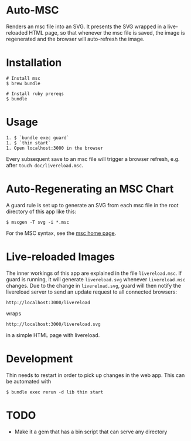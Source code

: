 # Auto-MSC

Renders an msc file into an SVG. It presents the SVG wrapped in a live-reloaded HTML page, so that whenever the msc file is saved, the image is regenerated and the browser will auto-refresh the image.

# Installation

```
# Install msc
$ brew bundle

# Install ruby prereqs
$ bundle
```

# Usage

    1. $ `bundle exec guard`
    1. $ `thin start`
    1. Open localhost:3000 in the browser

Every subsequent save to an msc file will trigger a browser refresh, e.g. after `touch doc/livereload.msc`.

# Auto-Regenerating an MSC Chart

A guard rule is set up to generate an SVG from each msc file in the root directory of this app like this:

```
$ mscgen -T svg -i *.msc
```

For the MSC syntax, see the [msc home page](http://www.mcternan.me.uk/mscgen/).

# Live-reloaded Images

The inner workings of this app are explained in the file `livereload.msc`. If guard is running, it will generate `livereload.svg` whenever `livereload.msc` changes. Due to the change in `livereload.svg`, guard will then notify the livereload server to send an update request to all connected browsers:

	http://localhost:3000/livereload

wraps

	http://localhost:3000/livereload.svg

in a simple HTML page with livereload.

# Development

Thin needs to restart in order to pick up changes in the web app. This can be automated with

```command
$ bundle exec rerun -d lib thin start
```

# TODO

* Make it a gem that has a bin script that can serve any directory
